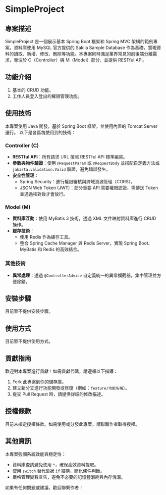 # SimpleProject

## 專案描述
SimpleProject 是一個展示基本 Spring Boot 框架和 Spring MVC 架構的範例專案。資料庫使用 MySQL 官方提供的 Sakila Sample Database 作為基礎，實現資料的讀取、新增、修改、刪除等功能。本專案同時滿足業界常見的前後端分離需求，專注於 C（Controller）與 M（Model）部分，並提供 RESTful API。

## 功能介紹
1. 基本的 CRUD 功能。
2. 工作人員登入登出的權限管理功能。

## 使用技術
本專案使用 Java 開發，基於 Spring Boot 框架，並使用內置的 Tomcat Server 運行。
以下是各區塊使用到的技術：

### Controller (C)
- **RESTful API**：所有請求 URL 按照 RESTful API 標準編寫。
- **參數與物件驗證**：使用 `@RequestParam` 或 `@RequestBody` 並搭配自定義方法或 `jakarta.validation.Valid` 驗證，避免錯誤發生。
- **安全性管理**：
  - Spring Security：進行權限審核與跨域資源管理（CORS）。
  - JSON Web Token (JWT)：部分重要 API 需要權限認證，需傳送 Token 並通過核對後才會放行。

### Model (M)
- **資料庫互動**：使用 MyBatis 3 技術，透過 XML 文件映射資料庫進行 CRUD 操作。
- **緩存技術**：
  - 使用 Redis 作為緩存工具。
  - 整合 Spring Cache Manager 與 Redis Server，實現 Spring Boot、MyBatis 和 Redis 的高效結合。

### 其他技術
- **異常處理**：透過 `@ControllerAdvice` 自定義統一的異常攔截器，集中管理並方便除錯。

## 安裝步驟
目前暫不提供安裝步驟。

## 使用方式
目前暫不提供使用方式。

## 貢獻指南
歡迎對本專案進行貢獻！如需貢獻代碼，請遵循以下指導：
1. Fork 此專案到你的儲存庫。
2. 建立新分支進行功能開發或修復（例如：`feature/功能名稱`）。
3. 提交 Pull Request 時，請提供詳細的修改描述。

## 授權條款
目前未指定授權條款。如需使用或分發此專案，請聯繫作者取得授權。

## 其他資訊
本專案強調系統效能與穩定性：
- 資料庫查詢避免使用 `*`，確保高效資料提取。
- 使用 `switch` 替代巢狀 `if` 結構，簡化條件判斷。
- 嚴格管理變數宣告，避免不必要的記憶體消耗與內存洩漏。

如果有任何問題或建議，歡迎聯繫作者！ 


